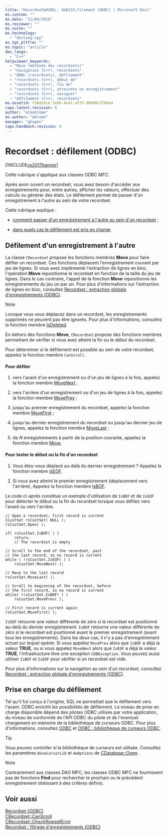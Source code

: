 ```yaml
---
title: "Recordset&#160;: d&#233;filement (ODBC) | Microsoft Docs"
ms.custom: ""
ms.date: "11/04/2016"
ms.reviewer: ""
ms.suite: ""
ms.technology: 
  - "devlang-cpp"
ms.tgt_pltfrm: ""
ms.topic: "article"
dev_langs: 
  - "C++"
helpviewer_keywords: 
  - "Move (méthode des recordsets)"
  - "navigation (C++), recordsets"
  - "ODBC (recordsets), défilement"
  - "recordsets (C++), début de"
  - "recordsets (C++), fin de"
  - "recordsets (C++), atteindre un enregistrement"
  - "recordsets (C++), naviguer"
  - "défilement (C++), recordsets"
ms.assetid: f38d2dcb-1e88-4e41-af25-98b00c276be4
caps.latest.revision: 8
author: "mikeblome"
ms.author: "mblome"
manager: "ghogen"
caps.handback.revision: 8
---
```

# Recordset&#160;: d&#233;filement (ODBC)
[!INCLUDE[vs2017banner](../../assembler/inline/includes/vs2017banner.md)]

Cette rubrique s'applique aux classes ODBC MFC.  
  
 Après avoir ouvert un recordset, vous avez besoin d'accéder aux enregistrements pour, entre autres, afficher les valeurs, effectuer des calculs ou générer des états.  Le défilement permet de passer d'un enregistrement à l'autre au sein de votre recordset.  
  
 Cette rubrique explique :  
  
-   [comment passer d'un enregistrement à l'autre au sein d'un recordset](#_core_scrolling_from_one_record_to_another) ;  
  
-   [dans quels cas le défilement est pris en charge](#_core_when_scrolling_is_supported).  
  
##  <a name="_core_scrolling_from_one_record_to_another"></a> Défilement d'un enregistrement à l'autre  
 La classe `CRecordset` propose les fonctions membres **Move** pour faire défiler un recordset.  Ces fonctions déplacent l'enregistrement courant par jeu de lignes.  Si vous avez implémenté l'extraction de lignes en bloc, l'opération **Move** repositionne le recordset en fonction de la taille du jeu de lignes.  Dans le cas contraire, l'appel de la fonction **Move** repositionne les enregistrements du jeu un par un.  Pour plus d'informations sur l'extraction de lignes en bloc, consultez [Recordset : extraction globale d'enregistrements \(ODBC\)](../../data/odbc/recordset-fetching-records-in-bulk-odbc.md).  
  
> [!NOTE]
>  Lorsque vous vous déplacez dans un recordset, les enregistrements supprimés ne peuvent pas être ignorés.  Pour plus d'informations, consultez la fonction membre [IsDeleted](../Topic/CRecordset::IsDeleted.md).  
  
 En dehors des fonctions **Move**, `CRecordset` propose des fonctions membres permettant de vérifier si vous avez atteint la fin ou le début du recordset.  
  
 Pour déterminer si le défilement est possible au sein de votre recordset, appelez la fonction membre `CanScroll`.  
  
#### Pour défiler  
  
1.  vers l'avant d'un enregistrement ou d'un jeu de lignes à la fois, appelez la fonction membre [MoveNext](../Topic/CRecordset::MoveNext.md) ;  
  
2.  vers l'arrière d'un enregistrement ou d'un jeu de lignes à la fois, appelez la fonction membre [MovePrev](../Topic/CRecordset::MovePrev.md) ;  
  
3.  jusqu'au premier enregistrement du recordset, appelez la fonction membre [MoveFirst](../Topic/CRecordset::MoveFirst.md) ;  
  
4.  jusqu'au dernier enregistrement du recordset ou jusqu'au dernier jeu de lignes, appelez la fonction membre [MoveLast](../Topic/CRecordset::MoveLast.md) ;  
  
5.  de *N* enregistrements à partir de la position courante, appelez la fonction membre [Move](../Topic/CRecordset::Move.md).  
  
#### Pour tester le début ou la fin d'un recordset  
  
1.  Vous êtes\-vous déplacé au\-delà du dernier enregistrement ?  Appelez la fonction membre [IsEOF](../Topic/CRecordset::IsEOF.md).  
  
2.  Si vous avez atteint le premier enregistrement \(déplacement vers l'arrière\),  Appelez la fonction membre [IsBOF](../Topic/CRecordset::IsBOF.md).  
  
 Le code ci\-après constitue un exemple d'utilisation de `IsBOF` et de `IsEOF` pour détecter le début ou la fin du recordset lorsque vous défilez vers l'avant ou vers l'arrière.  
  
```  
// Open a recordset; first record is current  
CCustSet rsCustSet( NULL );  
rsCustSet.Open( );  
  
if( rsCustSet.IsBOF( ) )  
    return;  
    // The recordset is empty  
  
// Scroll to the end of the recordset, past  
// the last record, so no record is current  
while ( !rsCustSet.IsEOF( ) )  
    rsCustSet.MoveNext( );  
  
// Move to the last record  
rsCustSet.MoveLast( );  
  
// Scroll to beginning of the recordset, before  
// the first record, so no record is current  
while( !rsCustSet.IsBOF( ) )  
    rsCustSet.MovePrev( );  
  
// First record is current again  
rsCustSet.MoveFirst( );  
```  
  
 `IsEOF` retourne une valeur différente de zéro si le recordset est positionné au\-delà du dernier enregistrement.  `IsBOF` retourne une valeur différente de zéro si le recordset est positionné avant le premier enregistrement \(avant tous les enregistrements\).  Dans les deux cas, il n'y a pas d'enregistrement actuel sur lequel opérer.  Si vous appelez `MovePrev` alors que `IsBOF` a déjà la valeur **TRUE**, ou si vous appelez `MoveNext` alors que `IsEOF` a déjà la valeur **TRUE**, l'infrastructure lève une exception `CDBException`.  Vous pouvez aussi utiliser `IsBOF` et `IsEOF` pour vérifier si un recordset est vide.  
  
 Pour plus d'informations sur la navigation au sein d'un recordset, consultez [Recordset : extraction globale d'enregistrements \(ODBC\)](../../data/odbc/recordset-bookmarks-and-absolute-positions-odbc.md).  
  
##  <a name="_core_when_scrolling_is_supported"></a> Prise en charge du défilement  
 Tel qu'il fut conçu à l'origine, SQL ne permettait que le défilement vers l'avant. ODBC enrichit les possibilités de défilement.  Le niveau de prise en charge disponible dépend des pilotes ODBC utilisés par votre application, du niveau de conformité de l'API ODBC du pilote et de l'éventuel chargement en mémoire de la bibliothèque de curseurs ODBC.  Pour plus d'informations, consultez [ODBC](../../data/odbc/odbc-basics.md) et [ODBC : bibliothèque de curseurs ODBC](../../data/odbc/odbc-the-odbc-cursor-library.md).  
  
> [!TIP]
>  Vous pouvez contrôler si la bibliothèque de curseurs est utilisée.  Consultez les paramètres `bUseCursorLib` et `dwOptions` de [CDatabase::Open](../Topic/CDatabase::Open.md).  
  
> [!NOTE]
>  Contrairement aux classes DAO MFC, les classes ODBC MFC ne fournissent pas de fonctions **Find** pour rechercher le prochain ou le précédent enregistrement obéissant à des critères définis.  
  
## Voir aussi  
 [Recordset \(ODBC\)](../../data/odbc/recordset-odbc.md)   
 [CRecordset::CanScroll](../Topic/CRecordset::CanScroll.md)   
 [CRecordset::CheckRowsetError](../Topic/CRecordset::CheckRowsetError.md)   
 [Recordset : filtrage d'enregistrements \(ODBC\)](../../data/odbc/recordset-filtering-records-odbc.md)